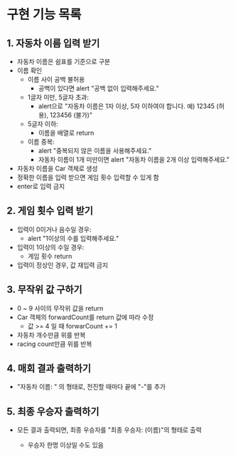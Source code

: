 # 구현 기능 목록

## 1. 자동차 이름 입력 받기

- 자동차 이름은 쉼표를 기준으로 구분
- 이름 확인
  - 이름 사이 공백 불허용
    - 공백이 있다면 alert "공백 없이 입력해주세요."
  - 1글자 미만, 5글자 초과:
    - alert으로 "자동차 이름은 1자 이상, 5자 이하여야 합니다. 예) 12345 (허용), 123456 (불가)"
  - 5글자 이하:
    - 이름을 배열로 return
  - 이름 중복:
    - alert "중복되지 않은 이름을 사용해주세요."
    - 자동차 이름이 1개 미만이면 alert "자동차 이름을 2개 이상 입력해주세요."
- 자동차 이름을 Car 객체로 생성
- 정확한 이름을 입력 받으면 게임 횟수 입력할 수 있게 함
- enter로 입력 금지

## 2. 게임 횟수 입력 받기

- 입력이 0이거나 음수일 경우:
  - alert "1이상의 수를 입력해주세요."
- 입력이 1이상의 수일 경우:
  - 게임 횟수 return
- 입력이 정상인 경우, 값 재입력 금지

## 3. 무작위 값 구하기

- 0 ~ 9 사이의 무작위 값을 return
- Car 객체의 forwardCount를 return 값에 따라 수정
  - 값 >= 4 일 때 forwarCount += 1
- 자동차 개수만큼 위를 반복
- racing count만큼 위를 반복

## 4. 매회 결과 출력하기

- "자동차 이름: " 의 형태로, 전진할 때마다 끝에 "-"를 추가

## 5. 최종 우승자 출력하기  

- 모든 결과 출력되면, 최종 우승자를 "<span>최종 우승자<span>: <span id="racing-winners">(이름)<span>"의 형태로 출력 
  - 우승자 한명 이상일 수도 있음
